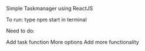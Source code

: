 Simple Taskmanager using ReactJS

To run: type npm start in terminal

Need to do:

Add task function
More options
Add more functionality
